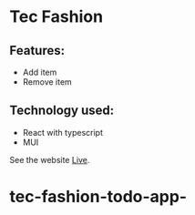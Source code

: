 # Tec Fashion

## Features:

- Add item
- Remove item

## Technology used:

- React with typescript
- MUI

See the website [Live](https://tec-fashion.netlify.app/).
# tec-fashion-todo-app-
